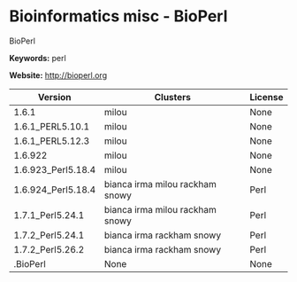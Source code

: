 # Bioinformatics misc - BioPerl

BioPerl

**Keywords:** perl

**Website:** <http://bioperl.org>

| Version | Clusters | License |
| ------- | -------- | ------- |
| 1.6.1 | milou | None |
| 1.6.1_PERL5.10.1 | milou | None |
| 1.6.1_PERL5.12.3 | milou | None |
| 1.6.922 | milou | None |
| 1.6.923_Perl5.18.4 | milou | None |
| 1.6.924_Perl5.18.4 | bianca irma milou rackham snowy | Perl |
| 1.7.1_Perl5.24.1 | bianca irma milou rackham snowy | Perl |
| 1.7.2_Perl5.24.1 | bianca irma rackham snowy | Perl |
| 1.7.2_Perl5.26.2 | bianca irma rackham snowy | Perl |
| .BioPerl | None | None |
